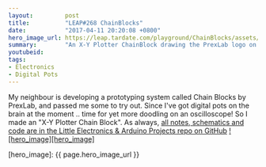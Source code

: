 ```yaml
---
layout:         post
title:          "LEAP#268 ChainBlocks"
date:           "2017-04-11 20:20:08 +0800"
hero_image_url: https://leap.tardate.com/playground/ChainBlocks/assets/ChainBlocks_build.jpg
summary:        "An X-Y Plotter ChainBlock drawing the PrexLab logo on an Oscilloscope"
youtubeid:
tags:
- Electronics
- Digital Pots
---
```


My neighbour is developing a prototyping system called Chain Blocks by PrexLab, and passed me some to try out.
Since I've got digital pots on the brain at the moment .. time for yet more doodling on an oscilloscope!
So I made an "X-Y Plotter Chain Block".
As always, [all notes, schematics and code are in the Little Electronics & Arduino Projects repo on GitHub][project]
[![hero_image][hero_image]][project]

[leap]: https://leap.tardate.com
[project]: https://github.com/tardate/LittleArduinoProjects/tree/master/playground/ChainBlocks
[hero_image]: {{ page.hero_image_url }}
